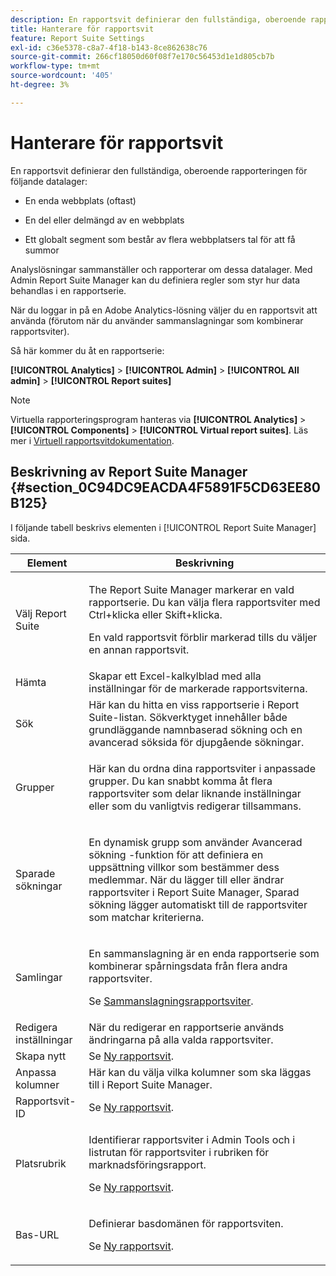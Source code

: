 ```yaml
---
description: En rapportsvit definierar den fullständiga, oberoende rapporteringen på en vald webbplats, en uppsättning webbplatser eller en delmängd av webbsidor.
title: Hanterare för rapportsvit
feature: Report Suite Settings
exl-id: c36e5378-c8a7-4f18-b143-8ce862638c76
source-git-commit: 266cf18050d60f08f7e170c56453d1e1d805cb7b
workflow-type: tm+mt
source-wordcount: '405'
ht-degree: 3%

---
```


# Hanterare för rapportsvit

En rapportsvit definierar den fullständiga, oberoende rapporteringen för följande datalager:

* En enda webbplats (oftast)

* En del eller delmängd av en webbplats

* Ett globalt segment som består av flera webbplatsers tal för att få summor

Analyslösningar sammanställer och rapporterar om dessa datalager. Med Admin Report Suite Manager kan du definiera regler som styr hur data behandlas i en rapportserie.

När du loggar in på en Adobe Analytics-lösning väljer du en rapportsvit att använda (förutom när du använder sammanslagningar som kombinerar rapportsviter).

Så här kommer du åt en rapportserie:

**[!UICONTROL Analytics]** > **[!UICONTROL Admin]** > **[!UICONTROL All admin]** > **[!UICONTROL Report suites]**

>[!NOTE]
>
>Virtuella rapporteringsprogram hanteras via **[!UICONTROL Analytics]** > **[!UICONTROL Components]** > **[!UICONTROL Virtual report suites]**. Läs mer i [Virtuell rapportsvitdokumentation](/help/components/vrs/vrs-about.md).

## Beskrivning av Report Suite Manager {#section_0C94DC9EACDA4F5891F5CD63EE80B125}

I följande tabell beskrivs elementen i [!UICONTROL Report Suite Manager] sida.

<table id="table_F739FBD8DB8D409E916F12F61C5953D0"> 
 <thead> 
  <tr> 
   <th colname="col1" class="entry"> Element </th> 
   <th colname="col2" class="entry"> Beskrivning </th> 
  </tr> 
 </thead>
 <tbody> 
  <tr> 
   <td colname="col1"> <span class="wintitle"> Välj Report Suite</span> </td> 
   <td colname="col2"> <p>The <span class="wintitle"> Report Suite Manager</span> markerar en vald rapportserie. Du kan välja flera rapportsviter med <span class="uicontrol"> Ctrl+klicka</span> eller <span class="uicontrol"> Skift+klicka</span>. </p> <p>En vald rapportsvit förblir markerad tills du väljer en annan rapportsvit. </p> </td> 
  </tr> 
  <tr> 
   <td colname="col1"> <span class="wintitle"> Hämta</span> </td> 
   <td colname="col2"> Skapar ett Excel-kalkylblad med alla inställningar för de markerade rapportsviterna. </td> 
  </tr> 
  <tr> 
   <td colname="col1"> <span class="wintitle"> Sök</span> </td> 
   <td colname="col2"> Här kan du hitta en viss rapportserie i Report Suite-listan. Sökverktyget innehåller både grundläggande namnbaserad sökning och en avancerad söksida för djupgående sökningar. </td> 
  </tr> 
  <tr> 
   <td colname="col1"> <span class="wintitle"> Grupper</span> </td> 
   <td colname="col2"> <p>Här kan du ordna dina rapportsviter i anpassade grupper. Du kan snabbt komma åt flera rapportsviter som delar liknande inställningar eller som du vanligtvis redigerar tillsammans. </p> </td> 
  </tr> 
  <tr> 
   <td colname="col1"> <span class="wintitle"> Sparade sökningar</span> </td> 
   <td colname="col2"> <p>En dynamisk grupp som använder <span class="wintitle"> Avancerad sökning</span> -funktion för att definiera en uppsättning villkor som bestämmer dess medlemmar. När du lägger till eller ändrar rapportsviter i <span class="wintitle"> Report Suite Manager</span>, <span class="wintitle"> Sparad sökning</span> lägger automatiskt till de rapportsviter som matchar kriterierna. </p> </td> 
  </tr> 
  <tr> 
   <td colname="col1"> <span class="wintitle"> Samlingar</span> </td> 
   <td colname="col2"> <p>En sammanslagning är en enda rapportserie som kombinerar spårningsdata från flera andra rapportsviter. </p> <p>Se <a href="/help/admin/admin/c-manage-report-suites/rollup-report-suite.md"> Sammanslagningsrapportsviter</a>. </p> </td> 
  </tr> 
  <tr> 
   <td colname="col1"> <span class="wintitle"> Redigera inställningar</span> </td> 
   <td colname="col2"> När du redigerar en rapportserie används ändringarna på alla valda rapportsviter. </td> 
  </tr> 
  <tr> 
   <td colname="col1"> <span class="wintitle"> Skapa nytt</span> </td> 
   <td colname="col2">Se <a href="/help/admin/admin/c-manage-report-suites/c-new-report-suite/new-report-suite.md"> Ny rapportsvit</a>. </td> 
  </tr> 
  <tr> 
   <td colname="col1"> <span class="wintitle"> Anpassa kolumner</span> </td> 
   <td colname="col2">Här kan du välja vilka kolumner som ska läggas till i <span class="wintitle"> Report Suite Manager</span>. </td> 
  </tr> 
  <tr> 
   <td colname="col1"> <span class="wintitle"> Rapportsvit-ID</span> </td> 
   <td colname="col2">Se <a href="/help/admin/admin/c-manage-report-suites/c-new-report-suite/new-report-suite.md"> Ny rapportsvit</a>. </td> 
  </tr> 
  <tr> 
   <td colname="col1"> <span class="wintitle"> Platsrubrik</span> </td> 
   <td colname="col2"> <p>Identifierar rapportsviter i Admin Tools och i listrutan för rapportsviter i rubriken för marknadsföringsrapport. </p> <p>Se <a href="/help/admin/admin/c-manage-report-suites/c-new-report-suite/new-report-suite.md"> Ny rapportsvit</a>. </p> </td> 
  </tr> 
  <tr> 
   <td colname="col1"> <span class="wintitle"> Bas-URL</span> </td> 
   <td colname="col2"> <p>Definierar basdomänen för rapportsviten. </p> <p>Se <a href="/help/admin/admin/c-manage-report-suites/c-new-report-suite/new-report-suite.md"> Ny rapportsvit</a>. </p> </td> 
  </tr> 
 </tbody> 
</table>
